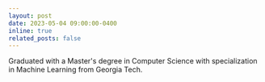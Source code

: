 ```yaml
---
layout: post
date: 2023-05-04 09:00:00-0400
inline: true
related_posts: false
---
```


Graduated with a Master's degree in Computer Science with specialization in
Machine Learning from Georgia Tech.
